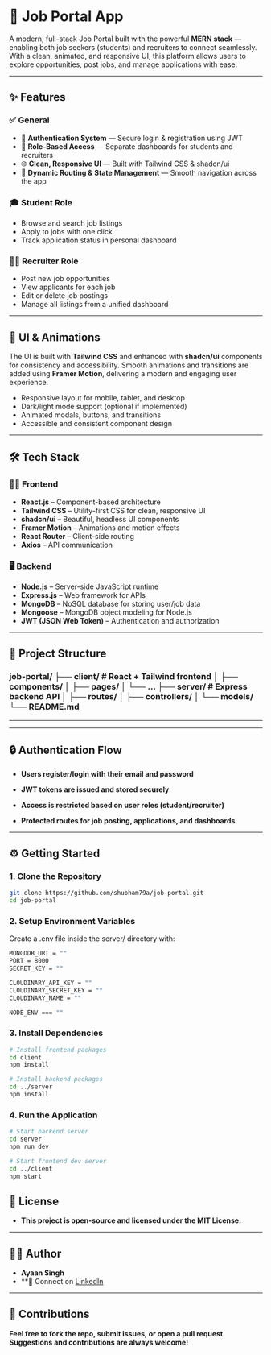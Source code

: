 # 💼 Job Portal App

A modern, full-stack Job Portal built with the powerful **MERN stack** — enabling both job seekers (students) and recruiters to connect seamlessly. With a clean, animated, and responsive UI, this platform allows users to explore opportunities, post jobs, and manage applications with ease.

---

## ✨ Features

### ✅ General
- 🔐 **Authentication System** — Secure login & registration using JWT
- 👥 **Role-Based Access** — Separate dashboards for students and recruiters
- 🌐 **Clean, Responsive UI** — Built with Tailwind CSS & shadcn/ui
- 🎯 **Dynamic Routing & State Management** — Smooth navigation across the app

### 🎓 Student Role
- Browse and search job listings
- Apply to jobs with one click
- Track application status in personal dashboard

### 🧑‍💼 Recruiter Role
- Post new job opportunities
- View applicants for each job
- Edit or delete job postings
- Manage all listings from a unified dashboard

---

## 🎨 UI & Animations

The UI is built with **Tailwind CSS** and enhanced with **shadcn/ui** components for consistency and accessibility. Smooth animations and transitions are added using **Framer Motion**, delivering a modern and engaging user experience.

- Responsive layout for mobile, tablet, and desktop
- Dark/light mode support (optional if implemented)
- Animated modals, buttons, and transitions
- Accessible and consistent component design

---

## 🛠️ Tech Stack

### 🧑‍💻 Frontend
- **React.js** – Component-based architecture
- **Tailwind CSS** – Utility-first CSS for clean, responsive UI
- **shadcn/ui** – Beautiful, headless UI components
- **Framer Motion** – Animations and motion effects
- **React Router** – Client-side routing
- **Axios** – API communication

### 🖥️ Backend
- **Node.js** – Server-side JavaScript runtime
- **Express.js** – Web framework for APIs
- **MongoDB** – NoSQL database for storing user/job data
- **Mongoose** – MongoDB object modeling for Node.js
- **JWT (JSON Web Token)** – Authentication and authorization

---

## 📁 Project Structure

### job-portal/ ├── client/ # React + Tailwind frontend │ ├── components/ │ ├── pages/ │ └── ... ├── server/ # Express backend API │ ├── routes/ │ ├── controllers/ │ └── models/ └── README.md

---


---

## 🔒 Authentication Flow

- **Users register/login with their email and password**

- **JWT tokens are issued and stored securely**

- **Access is restricted based on user roles (student/recruiter)**

- **Protected routes for job posting, applications, and dashboards**

---

## ⚙️ Getting Started

### 1. Clone the Repository

```bash
git clone https://github.com/shubham79a/job-portal.git
cd job-portal
```

### 2. Setup Environment Variables
Create a .env file inside the server/ directory with:

```bash
MONGODB_URI = ""
PORT = 8000
SECRET_KEY = ""

CLOUDINARY_API_KEY = ""
CLOUDINARY_SECRET_KEY = ""
CLOUDINARY_NAME = ""

NODE_ENV === ""
```

### 3. Install Dependencies

```bash
# Install frontend packages
cd client
npm install

# Install backend packages
cd ../server
npm install
```

### 4. Run the Application

```bash
# Start backend server
cd server
npm run dev

# Start frontend dev server
cd ../client
npm start
```


## 📜 License
- **This project is open-source and licensed under the MIT License.**

---


## 👨‍💻 Author
- **Ayaan Singh**
- **🔗 Connect on [LinkedIn](https://www.linkedin.com/in/ayaan-singh-b20b1b280/)

---


## 🙌 Contributions
**Feel free to fork the repo, submit issues, or open a pull request.**
**Suggestions and contributions are always welcome!**
